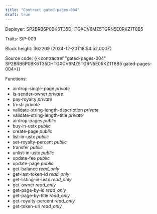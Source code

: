 ```yaml
---
title: "Contract gated-pages-004"
draft: true
---
```

Deployer: SP2BRB6P0BK6T35DHTGXCV6MZ5TGRN5E0RKZ1T8B5

Traits:
SIP-009 



Block height: 362209 (2024-12-20T18:54:52.000Z)

Source code: {{<contractref "gated-pages-004" SP2BRB6P0BK6T35DHTGXCV6MZ5TGRN5E0RKZ1T8B5 gated-pages-004>}}

Functions:

* airdrop-single-page _private_
* is-sender-owner _private_
* pay-royalty _private_
* trnsfr _private_
* validate-string-length-description _private_
* validate-string-length-title _private_
* airdrop-pages _public_
* buy-in-ustx _public_
* create-page _public_
* list-in-ustx _public_
* set-royalty-percent _public_
* transfer _public_
* unlist-in-ustx _public_
* update-fee _public_
* update-page _public_
* get-balance _read_only_
* get-last-token-id _read_only_
* get-listing-in-ustx _read_only_
* get-owner _read_only_
* get-page-by-id _read_only_
* get-page-by-title _read_only_
* get-royalty-percent _read_only_
* get-token-uri _read_only_
